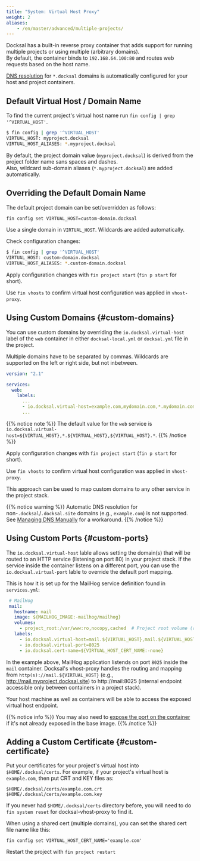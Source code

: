 ```yaml
---
title: "System: Virtual Host Proxy"
weight: 2
aliases:
    - /en/master/advanced/multiple-projects/
---
```



Docksal has a built-in reverse proxy container that adds support for running multiple projects or using multiple (arbitrary domains).  
By default, the container binds to `192.168.64.100:80` and routes web requests based on the host name.

[DNS resolution](/core/system-dns/) for `*.docksal` domains is automatically configured for your host and project containers. 


## Default Virtual Host / Domain Name

To find the current project's virtual host name run `fin config | grep '^VIRTUAL_HOST'`.

```bash
$ fin config | grep '^VIRTUAL_HOST'
VIRTUAL_HOST: myproject.docksal
VIRTUAL_HOST_ALIASES: *.myproject.docksal
```

By default, the project domain value (`myproject.docksal`) is derived from the project folder name sans spaces and dashes.  
Also, wildcard sub-domain aliases (`*.myproject.docksal`) are added automatically.


## Overriding the Default Domain Name

The default project domain can be set/overridden as follows:

```bash
fin config set VIRTUAL_HOST=custom-domain.docksal
```

Use a single domain in `VIRTUAL_HOST`. Wildcards are added automatically.

Check configuration changes:

````bash
$ fin config | grep '^VIRTUAL_HOST'
VIRTUAL_HOST: custom-domain.docksal
VIRTUAL_HOST_ALIASES: *.custom-domain.docksal
````

Apply configuration changes with `fin project start` (`fin p start` for short).

Use `fin vhosts` to confirm virtual host configuration was applied in `vhost-proxy`.


## Using Custom Domains {#custom-domains}

You can use custom domains by overriding the `io.docksal.virtual-host` label of the `web` container in 
either `docksal-local.yml` or `docksal.yml` file in the project.

Multiple domains have to be separated by commas. Wildcards are supported on the left or right side, but not inbetween.

```yaml
version: "2.1"

services:
  web:
    labels:
      ...
      - io.docksal.virtual-host=example.com,mydomain.com,*.mydomain.com
      ...
```

{{% notice note %}}
The default value for the `web` service is `io.docksal.virtual-host=${VIRTUAL_HOST},*.${VIRTUAL_HOST},${VIRTUAL_HOST}.*`.
{{% /notice %}}

Apply configuration changes with `fin project start` (`fin p start` for short).

Use `fin vhosts` to confirm virtual host configuration was applied in `vhost-proxy`.

This approach can be used to map custom domains to any other service in the project stack.

{{% notice warning %}}
Automatic DNS resolution for non-`.docksal`/`.docksal.site` domains (e.g., `example.com`) is not supported. See [Managing DNS Manually](/core/system-dns#manual) 
for a workaround.
{{% /notice %}}

## Using Custom Ports {#custom-ports}

The `io.docksal.virtual-host` lable allows setting the domain(s) that will be routed to an HTTP service (listening on port 80) in your project stack.
If the service inside the container listens on a different port, you can use the `io.docksal.virtual-port` lable to override the default port mapping.

This is how it is set up for the MailHog service definition found in `services.yml`:

```yaml
 # MailHog
 mail:
   hostname: mail
   image: ${MAILHOG_IMAGE:-mailhog/mailhog}
   volumes:
     - project_root:/var/www:ro,nocopy,cached  # Project root volume (read-only)
   labels:
     - io.docksal.virtual-host=mail.${VIRTUAL_HOST},mail.${VIRTUAL_HOST}.*
     - io.docksal.virtual-port=8025
     - io.docksal.cert-name=${VIRTUAL_HOST_CERT_NAME:-none}
```

In the example above, MailHog application listends on port `8025` inside the `mail` container.
Docksal's vhost-proxy handles the routing and mapping from `http(s)://mail.${VIRTUAL_HOST}` (e.g., http://mail.myproject.docksal.site) to http://mail:8025 (internal endpoint accessible only between containers in a project stack).

Your host machine as well as containers will be able to access the exposed virtual host endpoint.

{{% notice info %}}
You may also need to [expose the port on the container](https://docs.docker.com/compose/compose-file/compose-file-v2/#expose)
if it's not already exposed in the base image.
{{% /notice %}}

## Adding a Custom Certificate {#custom-certificate}

Put your certificates for your project's virtual host into `$HOME/.docksal/certs`. 
For example, if your project's virtual host is `example.com`, then put CRT and KEY files as:

```
$HOME/.docksal/certs/example.com.crt
$HOME/.docksal/certs/example.com.key
```

If you never had `$HOME/.docksal/certs` directory before, you will need to do 
`fin system reset` for docksal-vhost-proxy to find it.

When using a shared cert (multiple domains), you can set the shared cert file name like this:

```
fin config set VIRTUAL_HOST_CERT_NAME='example.com'
```

Restart the project with `fin project restart`
